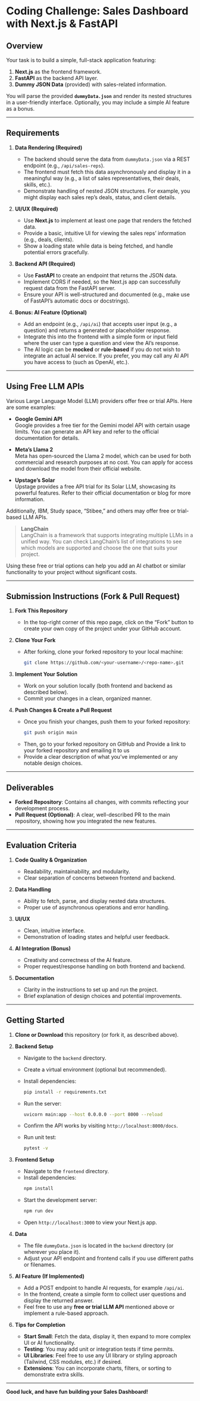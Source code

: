 # Coding Challenge: Sales Dashboard with Next.js & FastAPI

## Overview

Your task is to build a simple, full-stack application featuring:

1. **Next.js** as the frontend framework.
2. **FastAPI** as the backend API layer.
3. **Dummy JSON Data** (provided) with sales-related information.

You will parse the provided **`dummyData.json`** and render its nested structures in a user-friendly interface. Optionally, you may include a simple AI feature as a bonus.

---

## Requirements

1. **Data Rendering (Required)**

   - The backend should serve the data from `dummyData.json` via a REST endpoint (e.g., `/api/sales-reps`).
   - The frontend must fetch this data asynchronously and display it in a meaningful way (e.g., a list of sales representatives, their deals, skills, etc.).
   - Demonstrate handling of nested JSON structures. For example, you might display each sales rep’s deals, status, and client details.

2. **UI/UX (Required)**

   - Use **Next.js** to implement at least one page that renders the fetched data.
   - Provide a basic, intuitive UI for viewing the sales reps’ information (e.g., deals, clients).
   - Show a loading state while data is being fetched, and handle potential errors gracefully.

3. **Backend API (Required)**

   - Use **FastAPI** to create an endpoint that returns the JSON data.
   - Implement CORS if needed, so the Next.js app can successfully request data from the FastAPI server.
   - Ensure your API is well-structured and documented (e.g., make use of FastAPI’s automatic docs or docstrings).

4. **Bonus: AI Feature (Optional)**
   - Add an endpoint (e.g., `/api/ai`) that accepts user input (e.g., a question) and returns a generated or placeholder response.
   - Integrate this into the frontend with a simple form or input field where the user can type a question and view the AI’s response.
   - The AI logic can be **mocked** or **rule-based** if you do not wish to integrate an actual AI service. If you prefer, you may call any AI API you have access to (such as OpenAI, etc.).

---

## Using Free LLM APIs

Various Large Language Model (LLM) providers offer free or trial APIs. Here are some examples:

- **Google Gemini API**  
  Google provides a free tier for the Gemini model API with certain usage limits. You can generate an API key and refer to the official documentation for details.

- **Meta’s Llama 2**  
  Meta has open-sourced the Llama 2 model, which can be used for both commercial and research purposes at no cost. You can apply for access and download the model from their official website.

- **Upstage’s Solar**  
  Upstage provides a free API trial for its Solar LLM, showcasing its powerful features. Refer to their official documentation or blog for more information.

Additionally, IBM, Study space, “Stibee,” and others may offer free or trial-based LLM APIs.

> **LangChain**  
> LangChain is a framework that supports integrating multiple LLMs in a unified way. You can check LangChain’s list of integrations to see which models are supported and choose the one that suits your project.

Using these free or trial options can help you add an AI chatbot or similar functionality to your project without significant costs.

---

## Submission Instructions (Fork & Pull Request)

1. **Fork This Repository**

   - In the top-right corner of this repo page, click on the “Fork” button to create your own copy of the project under your GitHub account.

2. **Clone Your Fork**
   - After forking, clone your forked repository to your local machine:
     ```bash
     git clone https://github.com/<your-username>/<repo-name>.git
     ```
3. **Implement Your Solution**

   - Work on your solution locally (both frontend and backend as described below).
   - Commit your changes in a clean, organized manner.

4. **Push Changes & Create a Pull Request**
   - Once you finish your changes, push them to your forked repository:
     ```bash
     git push origin main
     ```
   - Then, go to your forked repository on GitHub and Provide a link to your forked repository and emailing it to us
   - Provide a clear description of what you’ve implemented or any notable design choices.

---

## Deliverables

- **Forked Repository**: Contains all changes, with commits reflecting your development process.
- **Pull Request (Optional)**: A clear, well-described PR to the main repository, showing how you integrated the new features.

---

## Evaluation Criteria

1. **Code Quality & Organization**

   - Readability, maintainability, and modularity.
   - Clear separation of concerns between frontend and backend.

2. **Data Handling**

   - Ability to fetch, parse, and display nested data structures.
   - Proper use of asynchronous operations and error handling.

3. **UI/UX**

   - Clean, intuitive interface.
   - Demonstration of loading states and helpful user feedback.

4. **AI Integration (Bonus)**

   - Creativity and correctness of the AI feature.
   - Proper request/response handling on both frontend and backend.

5. **Documentation**
   - Clarity in the instructions to set up and run the project.
   - Brief explanation of design choices and potential improvements.

---

## Getting Started

1. **Clone or Download** this repository (or fork it, as described above).
2. **Backend Setup**

   - Navigate to the `backend` directory.
   - Create a virtual environment (optional but recommended).
   - Install dependencies:
     ```bash
     pip install -r requirements.txt
     ```
   - Run the server:
     ```bash
     uvicorn main:app --host 0.0.0.0 --port 8000 --reload
     ```
   - Confirm the API works by visiting `http://localhost:8000/docs`.

   - Run unit test:
     ```bash
     pytest -v
     ```

3. **Frontend Setup**

   - Navigate to the `frontend` directory.
   - Install dependencies:
     ```bash
     npm install
     ```
   - Start the development server:
     ```bash
     npm run dev
     ```
   - Open `http://localhost:3000` to view your Next.js app.

4. **Data**

   - The file `dummyData.json` is located in the `backend` directory (or wherever you place it).
   - Adjust your API endpoint and frontend calls if you use different paths or filenames.

5. **AI Feature (If Implemented)**

   - Add a POST endpoint to handle AI requests, for example `/api/ai`.
   - In the frontend, create a simple form to collect user questions and display the returned answer.
   - Feel free to use any **free or trial LLM API** mentioned above or implement a rule-based approach.

6. **Tips for Completion**
   - **Start Small**: Fetch the data, display it, then expand to more complex UI or AI functionality.
   - **Testing**: You may add unit or integration tests if time permits.
   - **UI Libraries**: Feel free to use any UI library or styling approach (Tailwind, CSS modules, etc.) if desired.
   - **Extensions**: You can incorporate charts, filters, or sorting to demonstrate extra skills.

---

**Good luck, and have fun building your Sales Dashboard!**
